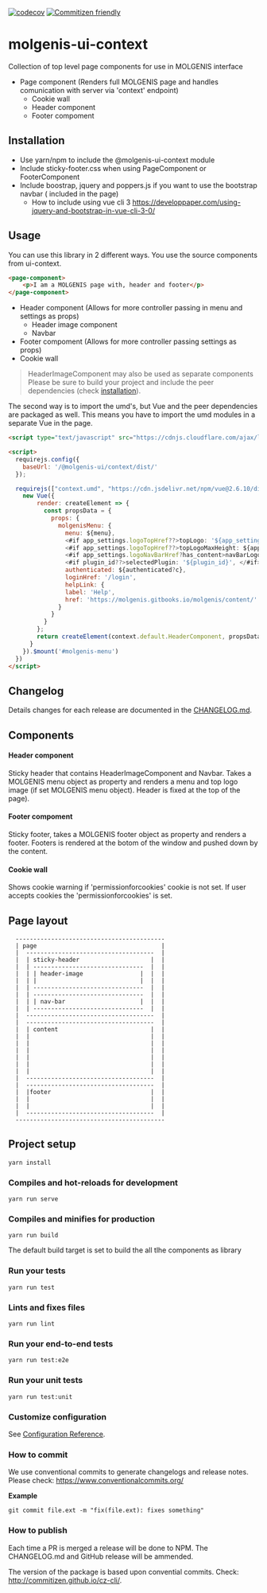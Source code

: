 [![codecov](https://codecov.io/gh/molgenis/molgenis-js-i18n/branch/master/graph/badge.svg)](https://codecov.io/gh/molgenis/molgenis-js-i18n)
[![Commitizen friendly](https://img.shields.io/badge/commitizen-friendly-brightgreen.svg)](http://commitizen.github.io/cz-cli/)

# molgenis-ui-context

Collection of top level page components for use in MOLGENIS interface

- Page component (Renders full MOLGENIS page and handles comunication with server via 'context' endpoint)
  - Cookie wall
  - Header component
  - Footer compoment

## Installation
- Use yarn/npm to include the @molgenis-ui-context module
- Include sticky-footer.css when using PageComponent or FooterComponent
- Include boostrap, jquery and poppers.js if you want to use the bootstrap navbar ( included in the page) 
  - How to include using vue cli 3 https://developpaper.com/using-jquery-and-bootstrap-in-vue-cli-3-0/

## Usage
You can use this library in 2 different ways. You use the source components from ui-context.

```html
<page-component>
    <p>I am a MOLGENIS page with, header and footer</p>
</page-component>
```
- Header component (Allows for more controller passing in menu and settings as props)
  - Header image component
  - Navbar
- Footer compoment (Allows for more controller passing settings as props)
- Cookie wall 

> HeaderImageComponent may also be used as separate components
> Please be sure to build your project and include  the peer dependencies (check [installation](#installation)).

The second way is to import the umd's, but Vue and the peer dependencies are packaged as well. This means you have to import the umd modules in a separate Vue in the page.

```html
<script type="text/javascript" src="https://cdnjs.cloudflare.com/ajax/libs/require.js/2.3.6/require.js"></script>

<script>
  requirejs.config({
    baseUrl: '/@molgenis-ui/context/dist/'
  });

  requirejs(["context.umd", "https://cdn.jsdelivr.net/npm/vue@2.6.10/dist/vue.js"], function(context, Vue) {
    new Vue({
        render: createElement => {
          const propsData = {
            props: {
              molgenisMenu: {
                menu: ${menu},
                <#if app_settings.logoTopHref??>topLogo: '${app_settings.logoTopHref}', </#if>
                <#if app_settings.logoTopHref??>topLogoMaxHeight: ${app_settings.logoTopMaxHeight}, </#if>
                <#if app_settings.logoNavBarHref?has_content>navBarLogo: '${app_settings.logoNavBarHref}', </#if>
                <#if plugin_id??>selectedPlugin: '${plugin_id}', </#if>
                authenticated: ${authenticated?c},
                loginHref: '/login',
                helpLink: {
                label: 'Help',
                href: 'https://molgenis.gitbooks.io/molgenis/content/'
              }
            }
          }
        };
        return createElement(context.default.HeaderComponent, propsData);
      }
    }).$mount('#molgenis-menu')
  })
</script>
```

## Changelog
Details changes for each release are documented in the [CHANGELOG.md](https://github.com/molgenis/molgenis-ui-context/blob/master/CHANGELOG.md).

## Components

#### Header component
Sticky header that contains HeaderImageComponent and Navbar.
Takes a MOLGENIS menu object as property and renders a menu and top logo image (if set MOLGENIS menu object). Header is fixed at the top of the page).

#### Footer compoment
Sticky footer, takes a MOLGENIS footer object as property and renders a footer.
Footers is rendered at the botom of the window and pushed down by the content.

#### Cookie wall
Shows cookie warning if 'permissionforcookies' cookie is not set. If user accepts cookies the 'permissionforcookies' is set. 

## Page layout

      ------------------------------------------
      | page                                   |
      |  ------------------------------------  |
      |  | sticky-header                    |  |
      |  | -------------------------------  |  |
      |  | | header-image                |  |  |
      |  | |                             |  |  |
      |  | -------------------------------  |  |
      |  | -------------------------------  |  |
      |  | | nav-bar                     |  |  |
      |  | -------------------------------  |  |
      |  ------------------------------------  |
      |  ------------------------------------  |
      |  | content                          |  |
      |  |                                  |  |
      |  |                                  |  |
      |  |                                  |  |
      |  |                                  |  |
      |  |                                  |  |
      |  |                                  |  |
      |  ------------------------------------  |
      |  ------------------------------------  |
      |  |footer                            |  |
      |  |                                  |  |
      |  |                                  |  |
      |  ------------------------------------  |
      ------------------------------------------
 

## Project setup
```
yarn install
```

### Compiles and hot-reloads for development
```
yarn run serve
```

### Compiles and minifies for production
```
yarn run build
```

The default build target is set to build the all tlhe components as library

### Run your tests
```
yarn run test
```

### Lints and fixes files
```
yarn run lint
```

### Run your end-to-end tests
```
yarn run test:e2e
```

### Run your unit tests
```
yarn run test:unit
```

### Customize configuration
See [Configuration Reference](https://cli.vuejs.org/config/).

### How to commit
We use conventional commits to generate changelogs and release notes. Please check: https://www.conventionalcommits.org/

**Example**
```
git commit file.ext -m "fix(file.ext): fixes something"
```

### How to publish
Each time a PR is merged a release will be done to NPM. The CHANGELOG.md and GitHub release will be ammended. 

The version of the package is based upon convential commits. Check: http://commitizen.github.io/cz-cli/.

